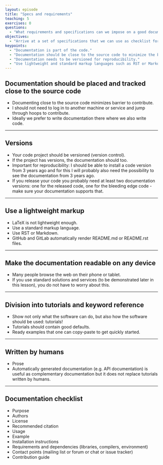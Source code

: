 ```yaml
---
layout: episode
title: "Specs and requirements"
teaching: 5
exercises: 0
questions:
  - "What requirements and specifications can we impose on a good documentation?"
objectives:
  - "Arrive at a set of specifications that we can use as checklist for designing and deploying code documentation."
keypoints:
  - "Documentation is part of the code."
  - "Documentation should be close to the source code to minimize the barrier to contribute."
  - "Documentation needs to be versioned for reproducibility."
  - "Use lightweight and standard markup languages such as RST or Markdown."
---
```


## Documentation should be placed and tracked close to the source code

- Documenting close to the source code minimizes barrier to contribute.
- I should not need to log in to another machine or service and jump through hoops to contribute.
- Ideally we prefer to write documentation there where we also write code.

---

## Versions

- Your code project should be versioned (version control).
- If the project has versions, the documentation should too.
- Important for reproducibility: I should be able to install a code version
  from 3 years ago and for this I will probably also need the possibility to
  see the documentation from 3 years ago.
- If you release your code you probably need at least two documentation
  versions: one for the released code, one for the bleeding edge code - make
  sure your documentation supports that.

---

## Use a lightweight markup

- LaTeX is not lightweight enough.
- Use a standard markup language.
- Use RST or Markdown.
- GitHub and GitLab automatically render README.md or README.rst files.

---

## Make the documentation readable on any device

- Many people browse the web on their phone or tablet.
- If you use standard solutions and services (to be demonstrated later in this
  lesson), you do not have to worry about this.

---

## Division into tutorials and keyword reference

- Show not only what the software can do, but also how the software should be used: tutorials!
- Tutorials should contain good defaults.
- Ready examples that one can copy-paste to get quickly started.

---

## Written by humans

- Prose
- Automatically generated documentation (e.g. API documentation) is useful as
  complementary documentation but it does not replace tutorials written by
  humans.

---

## Documentation checklist

- Purpose
- Authors
- License
- Recommended citation
- Usage
- Example
- Installation instructions
- Requirements and dependencies (libraries, compilers, environment)
- Contact points (mailing list or forum or chat or issue tracker)
- Contribution guide
